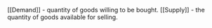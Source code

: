[[Demand]] - quantity of goods willing to be bought.
[[Supply]] - the quantity of goods available for selling.